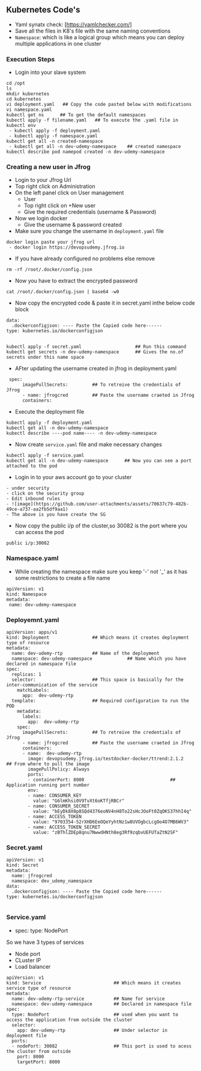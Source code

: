 ## Kubernetes Code's

- Yaml synatx check: [https://yamlchecker.com/]
- Save all the files in K8's file with the same naming conventions
- ```Namespace```: which is like a logical group which means you can deploy multiple applications in one cluster
### Execution Steps
- Login into your slave system
```
cd /opt
ls
mkdir kubernetes
cd kubernetes
vi deployment.yaml   ## Copy the code pasted below with modifications
vi namespace.yaml
kubectl get ns      ## To get the default namespaces
kubectl apply -f filename.yaml   ## To execute the .yaml file in kubectl env
 - kubectl apply -f deployment.yaml
 - kubectl apply -f namespace.yaml
kubectl get all -n created-namespace
 - kubectl get all -n dev-udemy-namespace    ## created namespace
kubectl describe pod namepod created -n dev-udemy-namespace
```

### Creating a new user in Jfrog
- Login to your Jfrog Url
- Top right click on Administration
- On the left panel click on User management
   - User
   - Top right click on +New user
   - Give the required credentials (username & Password)
- Now we login docker
   - Give the username  & password created
 - Make sure you change the username in ```deployment.yaml``` file
 
```
docker login paste your jfrog url
 - docker login https://devopsudemy.jfrog.io
```
- If you have already configured no problems else remove
```
rm -rf /root/.docker/config.json
```
- Now you have to extract the encrypted password
```
cat /root/.docker/config.json | base64 -w0
```
- Now copy the encrypted code & paste it in secret.yaml inthe below code block
```
data:
  .dockerconfigjson: ---- Paste the Copied code here------
type: kubernetes.io/dockerconfigjson


kubectl apply -f secret.yaml                    ## Run this command
kubectl get secrets -n dev-udemy-namespace      ## Gives the no.of secrets under this name space
```
- AFter updating the username created in jfrog in deployment.yaml
```
 spec:
      imagePullSecrets:         ## To retreive the credentials of Jfrog
      - name: jfrogcred         ## Paste the username craeted in Jfrog
      containers:
```
- Execute the deployment file
```
kubectl apply -f deployment.yaml
kubectl get all -n dev-udemy-namespace
kubectl describe ----pod name---- -n dev-udemy-namespace
```
- Now create ```service.yaml``` file and make necessary changes
```
kubectl apply -f service.yaml
kubectl get all -n dev-udemy-namespace      ## Now you can see a port attached to the pod
```
- Login in to your aws account go to your cluster
```
- under security
- click on the security group
- Edit inbound rules
- ![image](https://github.com/user-attachments/assets/70637c79-482b-49ce-a737-aa2fb5df9aa1)
- The above is you have create the SG
```
- Now copy the public i/p of the cluster,so 30082 is the port where you can access the pod
```
public i/p:30082
```

### Namespace.yaml
- While creating the namespace make sure you keep '-' not '_' as it has some restrictions to create a file name
```
apiVersion: v1
kind: Namespace
metadata:
 name: dev-udemy-namespace
```






### Deployemnt.yaml
```
apiVersion: apps/v1
kind: Deployment                ## Which means it creates deployment type of resource
metadata:
  name: dev-udemy-rtp           ## Name of the deployment
  namespace: dev-udemy-namespace             ## Name which you have declared in namespace file
spec:
  replicas: 1
  selector:                     ## This space is basically for the inter-communication of the service
    matchLabels:
      app:  dev-udemy-rtp
  template:                     ## Required configuration to run the POD
    metadata:
      labels:
        app:  dev-udemy-rtp
    spec:
      imagePullSecrets:         ## To retreive the credentials of Jfrog
      - name: jfrogcred         ## Paste the username craeted in Jfrog
      containers:
      - name:  dev-udemy-rtp
        image: devopsudemy.jfrog.io/testdocker-docker/ttrend:2.1.2   ## From where to pull the image
        imagePullPolicy: Always
        ports:
        - containerPort: 8000                                ## Application running port number
        env:
        - name: CONSUMER_KEY
          value: "G6lmKhsi0V9TvXt6oKTfjRBCr"
        - name: CONSUMER_SECRET
          value: "bEyDk8X0p8SQd4376eoNV4nH8To22sHcJOoFt0ZqOKS37hhI4q"
        - name: ACCESS_TOKEN
          value: "9703354-52rXHD6EeOQeYyhtNz1w8UVOgbcLcgOo4O7MB6WV3"
        - name: ACCESS_TOKEN_SECRET
          value: "zBThlZDEp8qnu7NwwdHNth8eg3Rf9zqbvUEFUTaZtN2SF"

```




### Secret.yaml
```
apiVersion: v1
kind: Secret
metadata:
  name: jfrogcred
  namespace: dev_udemy_namespace
data:
  .dockerconfigjson: ---- Paste the Copied code here------
type: kubernetes.io/dockerconfigjson


```




### Service.yaml

- spec:
  type: NodePort

So we have 3 types of services
- Node port
- CLuster IP
- Load balancer

```
apiVersion: v1
kind: Service                           ## Which means it creates service type of resource
metadata:
  name: dev-udemy-rtp-service           ## Name for service
  namespace: dev-udemy-namespace        ## Declared in namespace file
spec:
  type: NodePort                        ## used when you want to access the application from outside the cluster
  selector:
    app: dev-udemy-rtp                  ## Under selector in deployment file
  ports:
  - nodePort: 30082                     ## This port is used to acess the cluster from outside
    port: 8000
    targetPort: 8000
```
